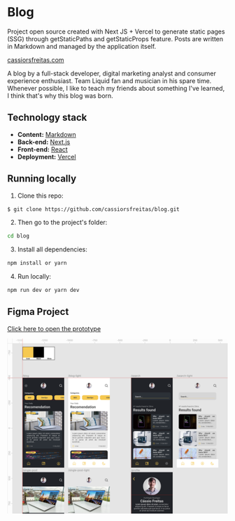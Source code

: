 # Blog
Project open source created with Next JS + Vercel to generate static pages (SSG) through getStaticPaths and getStaticProps feature. Posts are written in Markdown and managed by the application itself.

[cassiorsfreitas.com](https://cassiorsfreitas.com)

A blog by a full-stack developer, digital marketing analyst and consumer experience enthusiast. Team Liquid fan and musician in his spare time. Whenever possible, I like to teach my friends about something I've learned, I think that's why this blog was born.

## Technology stack

* **Content:** [Markdown](https://daringfireball.net/projects/markdown/)
* **Back-end:** [Next.js](https://nextjs.org/)
* **Front-end:** [React](https://reactjs.org/)
* **Deployment:** [Vercel](https://vercel.com/)

## Running locally

1. Clone this repo:

  ```sh
$ git clone https://github.com/cassiorsfreitas/blog.git
  ```

2. Then go to the project's folder:

```sh
cd blog
```

3. Install all dependencies:

```sh
npm install or yarn
```

4. Run locally:

```sh
npm run dev or yarn dev
```

## Figma Project
[Click here to open the prototype](https://www.figma.com/file/VWeum62Iwl7taKPElGj8YH/Blog-cassiorsfreitas.com?node-id=0%3A1)

![Figma Project](https://github.com/cassiorsfreitas/blog/blob/master/public/figma.png)
